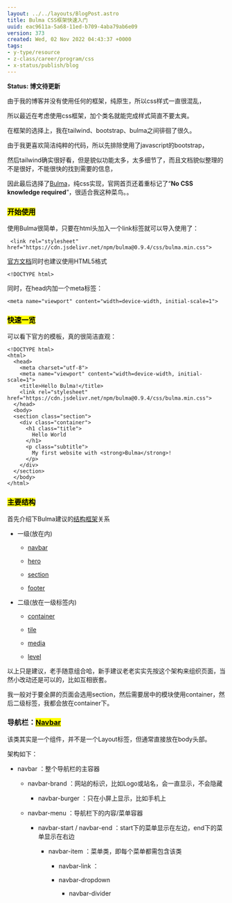 ```yaml
---
layout: ../../layouts/BlogPost.astro
title: Bulma CSS框架快速入门
uuid: eac9611a-5a68-11ed-b709-4aba79ab6e09
version: 373
created: Wed, 02 Nov 2022 04:43:37 +0000
tags:
- y-type/resource
- z-class/career/program/css
- x-status/publish/blog
---
```


**Status: 博文待更新**

由于我的博客并没有使用任何的框架，纯原生，所以css样式一直很混乱，

所以最近在考虑使用css框架，加个类名就能完成样式简直不要太爽。

在框架的选择上，我在tailwind、bootstrap、bulma之间徘徊了很久。

由于我更喜欢简洁纯粹的代码，所以先排除使用了javascript的bootstrap，

然后tailwind确实很好看，但是貌似功能太多，太多细节了，而且文档貌似整理的不是很好，不能很快的找到需要的信息，

因此最后选择了[Bulma](https://bulma.io/)，纯css实现，官网首页还着重标记了“**No CSS knowledge required**”，很适合我这种菜鸟。。

### <mark>开始使用</mark>

使用Bulma很简单，只要在html头加入一个link标签就可以导入使用了：

` <link rel="stylesheet" href="https://cdn.jsdelivr.net/npm/bulma@0.9.4/css/bulma.min.css">`

[官方文档](https://bulma.io/documentation/overview/start/)同时也建议使用HTML5格式 

`<!DOCTYPE html>`

同时，在head内加一个meta标签：

 `<meta name="viewport" content="width=device-width, initial-scale=1">`

### <mark>快速一览</mark>

可以看下官方的模板，真的很简洁直观：

```
<!DOCTYPE html>
<html>
  <head>
    <meta charset="utf-8">
    <meta name="viewport" content="width=device-width, initial-scale=1">
    <title>Hello Bulma!</title>
    <link rel="stylesheet" href="https://cdn.jsdelivr.net/npm/bulma@0.9.4/css/bulma.min.css">
  </head>
  <body>
  <section class="section">
    <div class="container">
      <h1 class="title">
        Hello World
      </h1>
      <p class="subtitle">
        My first website with <strong>Bulma</strong>!
      </p>
    </div>
  </section>
  </body>
</html>
```

### <mark>主要结构</mark>

首先介绍下Bulma建议的[结构框架](https://bulma.io/documentation/layout/)关系

- 一级(放在<body>内)

    - [navbar](Bulma%20CSS框架快速入门.md#____Navbar__) 

    - [hero](https://bulma.io/documentation/layout/hero/) 

    - [section](https://bulma.io/documentation/layout/section/) 

    - [footer](https://bulma.io/documentation/layout/footer/) 

- 二级(放在一级标签内)

    - [container](https://bulma.io/documentation/layout/container/) 

    - [tile](https://bulma.io/documentation/layout/tiles/) 

    - [media](https://bulma.io/documentation/layout/media-object/) 

    - [level](https://bulma.io/documentation/layout/level/) 

以上只是建议，老手随意组合哈，新手建议老老实实先按这个架构来组织页面，当然小改动还是可以的，比如互相嵌套。

我一般对于要全屏的页面会选用section，然后需要居中的模块使用container，然后二级标签，我都会放在container下。

### 导航栏：[<mark>Navbar</mark>﻿﻿](https://bulma.io/documentation/components/navbar/)

该类其实是一个组件，并不是一个Layout标签，但通常直接放在body头部。

架构如下：

- navbar ：整个导航栏的主容器

    - navbar-brand ：网站的标识，比如Logo或站名，会一直显示，不会隐藏

        - navbar-burger ：只在小屏上显示，比如手机上

    - navbar-menu ：导航栏下的内容/菜单容器

        - navbar-start / navbar-end ：start下的菜单显示在左边，end下的菜单显示在右边

            - navbar-item ：菜单类，即每个菜单都需包含该类

                - navbar-link ：

                - navbar-dropdown

                    - navbar-divider